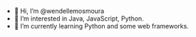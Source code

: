 - 👋 Hi, I’m @wendellemosmoura
- 👀 I’m interested in Java, JavaScript, Python.
- 🌱 I’m currently learning Python and some web frameworks.


<!---
wendellemosmoura/wendellemosmoura is a ✨ special ✨ repository because its `README.md` (this file) appears on your GitHub profile.
You can click the Preview link to take a look at your changes.
--->

